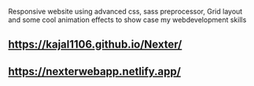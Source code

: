 Responsive website using advanced css, sass preprocessor, Grid layout and some cool animation effects to show case my webdevelopment skills

## https://kajal1106.github.io/Nexter/
## https://nexterwebapp.netlify.app/
